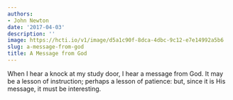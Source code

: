 ```yaml
---
authors:
- John Newton
date: '2017-04-03'
description: ''
image: https://hcti.io/v1/image/d5a1c90f-8dca-4dbc-9c12-e7e14992a5b6
slug: a-message-from-god
title: A Message from God
---
```


When I hear a knock at my study door, I hear a message from God. It may be a lesson of instruction; perhaps a lesson of patience: but, since it is His message, it must be interesting.